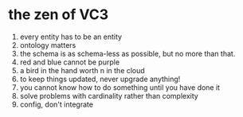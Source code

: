 # the zen of VC3
  1. every entity has to be an entity
  2. ontology matters
  3. the schema is as schema-less as possible, but no more than that.
  4. red and blue cannot be purple 
  5. a bird in the hand worth n in the cloud
  6. to keep things updated, never upgrade anything!
  7. you cannot know how to do something until you have done it
  8. solve problems with cardinality rather than complexity
  9. config, don't integrate 
